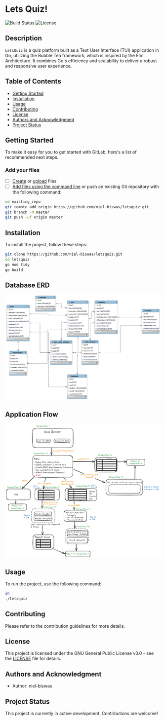 # Lets Quiz!

![Build Status](https://img.shields.io/gitlab/pipeline/hack.mot-solutions.com/i2i/motquiz)
![License](https://img.shields.io/badge/license-MIT-blue.svg)

## Description

`LetsQuiz` is a quiz platform built as a Text User Interface (TUI) application in Go, utilizing the Bubble Tea framework, which is inspired by the Elm Architecture. It combines Go's efficiency and scalability to deliver a robust and responsive user experience.

## Table of Contents

- [Getting Started](#getting-started)
- [Installation](#installation)
- [Usage](#usage)
- [Contributing](#contributing)
- [License](#license)
- [Authors and Acknowledgment](#authors-and-acknowledgment)
- [Project Status](#project-status)

## Getting Started

To make it easy for you to get started with GitLab, here's a list of recommended next steps.

### Add your files

- [ ] [Create](https://docs.gitlab.com/ee/user/project/repository/web_editor.html#create-a-file) or [upload](https://docs.gitlab.com/ee/user/project/repository/web_editor.html#upload-a-file) files
- [ ] [Add files using the command line](https://docs.gitlab.com/ee/gitlab-basics/add-file.html#add-a-file-using-the-command-line) or push an existing Git repository with the following command:

```sh
cd existing_repo
git remote add origin https://github.com/niel-biswas/letsquiz.git
git branch -M master
git push -uf origin master
```
## Installation

To install the project, follow these steps:
```sh
git clone https://github.com/niel-biswas/letsquiz.git
cd letsquiz
go mod tidy
go build
```

## Database ERD

![Database ERD](./images/quiz-ERD.png)


## Application Flow

![App Flow Wire Diagram](./images/AppFlow-WireDiagram.png)


## Usage

To run the project, use the following command:
```sh
sh
./letsquiz
```

## Contributing

Please refer to the contribution guidelines for more details.

## License

This project is licensed under the GNU General Public License v3.0 - see the [LICENSE](./LICENSE) file for details.

## Authors and Acknowledgment

- Author: niel-biswas

## Project Status

This project is currently in active development. Contributions are welcome!
